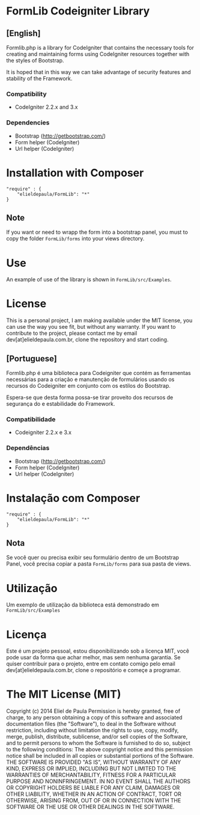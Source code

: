 # FormLib Codeigniter Library

## [English]

Formlib.php is a library for CodeIgniter that contains the necessary tools for creating and maintaining forms using CodeIgniter resources together with the styles of Bootstrap.

It is hoped that in this way we can take advantage of security features and stability of the Framework.

### Compatibility
- CodeIgniter 2.2.x and 3.x

### Dependencies
- Bootstrap (http://getbootstrap.com/)
- Form helper (CodeIgniter)
- Url helper (CodeIgniter)

# Installation with Composer

```
"require" : {
	"elieldepaula/FormLib": "*"
}
```

## Note

If you want or need to wrapp the form into a bootstrap panel, you must to copy the folder `FormLib/forms` into your views directory.

# Use
An example of use of the library is shown in `FormLib/src/Examples`.

# License
This is a personal project, I am making available under the MIT license, you can use the way you see fit, but without any warranty. If you want to contribute to the project, please contact me by email dev[at]elieldepaula.com.br, clone the repository and start coding.

## [Portuguese]

Formlib.php é uma biblioteca para Codeigniter que contém as ferramentas necessárias para a criação e manutenção de formulários usando os recursos do Codeigniter em conjunto com os estilos do Bootstrap.

Espera-se que desta forma possa-se tirar proveito dos recursos de segurança do e estabilidade do Framework. 

### Compatibilidade
- Codeigniter 2.2.x e 3.x

### Dependências
- Bootstrap (http://getbootstrap.com/)
- Form helper (CodeIgniter)
- Url helper (CodeIgniter)

# Instalação com Composer

```
"require" : {
	"elieldepaula/FormLib": "*"
}
```

## Nota

Se você quer ou precisa exibir seu formulário dentro de um Bootstrap Panel, você precisa copiar a pasta `FormLib/forms` para sua pasta de views.

# Utilização
Um exemplo de utilização da biblioteca está demonstrado em `FormLib/src/Examples`

# Licença
Este é um projeto pessoal, estou disponibilizando sob a licença MIT, você pode usar da forma que achar melhor, mas sem nenhuma garantia. Se quiser contribuir para o projeto, entre em contato comigo pelo email dev[at]elieldepaula.com.br, clone o repositório e começe a programar.

# The MIT License (MIT)
Copyright (c) 2014 Eliel de Paula Permission is hereby granted, free of charge, to any person obtaining a copy of this software and associated documentation files (the "Software"), to deal in the Software without restriction, including without limitation the rights to use, copy, modify, merge, publish, distribute, sublicense, and/or sell copies of the Software, and to permit persons to whom the Software is furnished to do so, subject to the following conditions: The above copyright notice and this permission notice shall be included in all copies or substantial portions of the Software. THE SOFTWARE IS PROVIDED "AS IS", WITHOUT WARRANTY OF ANY KIND, EXPRESS OR IMPLIED, INCLUDING BUT NOT LIMITED TO THE WARRANTIES OF MERCHANTABILITY, FITNESS FOR A PARTICULAR PURPOSE AND NONINFRINGEMENT. IN NO EVENT SHALL THE AUTHORS OR COPYRIGHT HOLDERS BE LIABLE FOR ANY CLAIM, DAMAGES OR OTHER LIABILITY, WHETHER IN AN ACTION OF CONTRACT, TORT OR OTHERWISE, ARISING FROM, OUT OF OR IN CONNECTION WITH THE SOFTWARE OR THE USE OR OTHER DEALINGS IN THE SOFTWARE.
